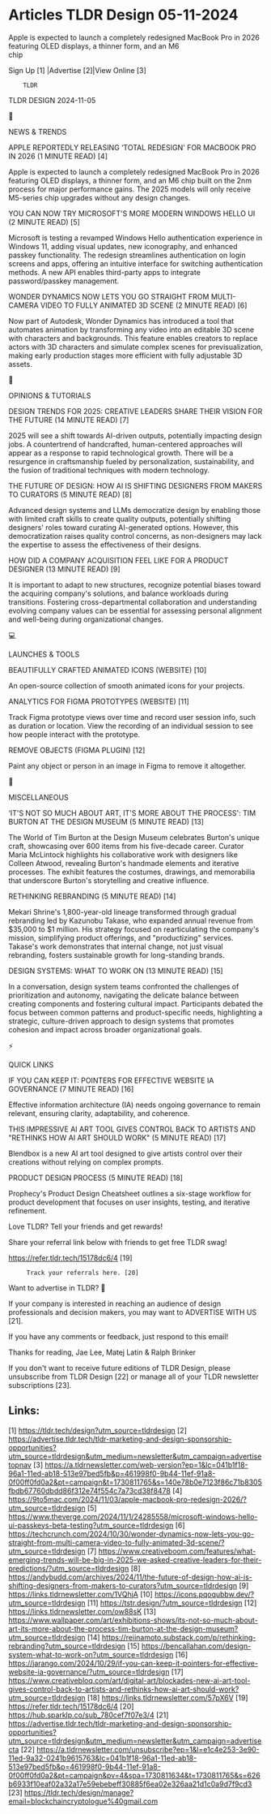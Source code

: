 # Articles TLDR Design 05-11-2024

Apple is expected to launch a completely redesigned MacBook Pro in
2026 featuring OLED displays, a thinner form, and an M6
chip ‌ ‌ ‌ ‌ ‌ ‌ ‌ ‌ ‌ ‌ ‌ ‌ ‌ ‌ ‌ ‌ ‌ ‌ ‌ ‌ ‌ ‌ ‌ ‌ ‌ ‌  ‌ ‌ ‌ ‌ ‌ ‌ ‌ ‌ ‌ ‌ ‌ ‌ ‌ ‌ ‌ ‌ ‌ ‌ ‌ ‌ ‌ ‌ ‌ ‌ ‌ ‌ 


 Sign Up [1] |Advertise [2]|View Online [3] 

		TLDR 

TLDR DESIGN 2024-11-05

📱 

NEWS & TRENDS

 APPLE REPORTEDLY RELEASING ‘TOTAL REDESIGN' FOR MACBOOK PRO IN 2026
(1 MINUTE READ) [4] 

 Apple is expected to launch a completely redesigned MacBook Pro in
2026 featuring OLED displays, a thinner form, and an M6 chip built on
the 2nm process for major performance gains. The 2025 models will only
receive M5-series chip upgrades without any design changes. 

 YOU CAN NOW TRY MICROSOFT'S MORE MODERN WINDOWS HELLO UI (2 MINUTE
READ) [5] 

 Microsoft is testing a revamped Windows Hello authentication
experience in Windows 11, adding visual updates, new iconography, and
enhanced passkey functionality. The redesign streamlines
authentication on login screens and apps, offering an intuitive
interface for switching authentication methods. A new API enables
third-party apps to integrate password/passkey management. 

 WONDER DYNAMICS NOW LETS YOU GO STRAIGHT FROM MULTI-CAMERA VIDEO TO
FULLY ANIMATED 3D SCENE (2 MINUTE READ) [6] 

 Now part of Autodesk, Wonder Dynamics has introduced a tool that
automates animation by transforming any video into an editable 3D
scene with characters and backgrounds. This feature enables creators
to replace actors with 3D characters and simulate complex scenes for
previsualization, making early production stages more efficient with
fully adjustable 3D assets. 

🚀 

OPINIONS & TUTORIALS

 DESIGN TRENDS FOR 2025: CREATIVE LEADERS SHARE THEIR VISION FOR THE
FUTURE (14 MINUTE READ) [7] 

 2025 will see a shift towards AI-driven outputs, potentially
impacting design jobs. A countertrend of handcrafted, human-centered
approaches will appear as a response to rapid technological growth.
There will be a resurgence in craftsmanship fueled by personalization,
sustainability, and the fusion of traditional techniques with modern
technology. 

 THE FUTURE OF DESIGN: HOW AI IS SHIFTING DESIGNERS FROM MAKERS TO
CURATORS (5 MINUTE READ) [8] 

 Advanced design systems and LLMs democratize design by enabling those
with limited craft skills to create quality outputs, potentially
shifting designers' roles toward curating AI-generated options.
However, this democratization raises quality control concerns, as
non-designers may lack the expertise to assess the effectiveness of
their designs. 

 HOW DID A COMPANY ACQUISITION FEEL LIKE FOR A PRODUCT DESIGNER (13
MINUTE READ) [9] 

 It is important to adapt to new structures, recognize potential
biases toward the acquiring company's solutions, and balance workloads
during transitions. Fostering cross-departmental collaboration and
understanding evolving company values can be essential for assessing
personal alignment and well-being during organizational changes. 

💻 

LAUNCHES & TOOLS

 BEAUTIFULLY CRAFTED ANIMATED ICONS (WEBSITE) [10] 

 An open-source collection of smooth animated icons for your projects.


 ANALYTICS FOR FIGMA PROTOTYPES (WEBSITE) [11] 

 Track Figma prototype views over time and record user session info,
such as duration or location. View the recording of an individual
session to see how people interact with the prototype. 

 REMOVE OBJECTS (FIGMA PLUGIN) [12] 

 Paint any object or person in an image in Figma to remove it
altogether. 

🎁 

MISCELLANEOUS

 ‘IT'S NOT SO MUCH ABOUT ART, IT'S MORE ABOUT THE PROCESS': TIM
BURTON AT THE DESIGN MUSEUM (5 MINUTE READ) [13] 

 The World of Tim Burton at the Design Museum celebrates Burton's
unique craft, showcasing over 600 items from his five-decade career.
Curator Maria McLintock highlights his collaborative work with
designers like Colleen Atwood, revealing Burton's handmade elements
and iterative processes. The exhibit features the costumes, drawings,
and memorabilia that underscore Burton's storytelling and creative
influence. 

 RETHINKING REBRANDING (5 MINUTE READ) [14] 

 Mekari Shrine's 1,800-year-old lineage transformed through gradual
rebranding led by Kazunobu Takase, who expanded annual revenue from
$35,000 to $1 million. His strategy focused on rearticulating the
company's mission, simplifying product offerings, and "productizing"
services. Takase's work demonstrates that internal change, not just
visual rebranding, fosters sustainable growth for long-standing
brands. 

 DESIGN SYSTEMS: WHAT TO WORK ON (13 MINUTE READ) [15] 

 In a conversation, design system teams confronted the challenges of
prioritization and autonomy, navigating the delicate balance between
creating components and fostering cultural impact. Participants
debated the focus between common patterns and product-specific needs,
highlighting a strategic, culture-driven approach to design systems
that promotes cohesion and impact across broader organizational goals.


⚡ 

QUICK LINKS

 IF YOU CAN KEEP IT: POINTERS FOR EFFECTIVE WEBSITE IA GOVERNANCE (7
MINUTE READ) [16] 

 Effective information architecture (IA) needs ongoing governance to
remain relevant, ensuring clarity, adaptability, and coherence. 

 THIS IMPRESSIVE AI ART TOOL GIVES CONTROL BACK TO ARTISTS AND
"RETHINKS HOW AI ART SHOULD WORK" (5 MINUTE READ) [17] 

 Blendbox is a new AI art tool designed to give artists control over
their creations without relying on complex prompts. 

 PRODUCT DESIGN PROCESS (5 MINUTE READ) [18] 

 Prophecy's Product Design Cheatsheet outlines a six-stage workflow
for product development that focuses on user insights, testing, and
iterative refinement. 

Love TLDR? Tell your friends and get rewards!

 Share your referral link below with friends to get free TLDR swag! 

 https://refer.tldr.tech/15178dc6/4 [19] 

		 Track your referrals here. [20] 

Want to advertise in TLDR? 📰

 If your company is interested in reaching an audience of design
professionals and decision makers, you may want to ADVERTISE WITH US
[21]. 

 If you have any comments or feedback, just respond to this email! 

Thanks for reading, 
Jae Lee, Matej Latin & Ralph Brinker 

If you don't want to receive future editions of TLDR Design, please
unsubscribe from TLDR Design [22] or manage all of your TLDR
newsletter subscriptions [23]. 

 

Links:
------
[1] https://tldr.tech/design?utm_source=tldrdesign
[2] https://advertise.tldr.tech/tldr-marketing-and-design-sponsorship-opportunities?utm_source=tldrdesign&utm_medium=newsletter&utm_campaign=advertisetopnav
[3] https://a.tldrnewsletter.com/web-version?ep=1&lc=041b1f18-96a1-11ed-ab18-513e97bed5fb&p=461998f0-9b44-11ef-91a8-0f00ff0fd0a2&pt=campaign&t=1730811765&s=140e78b0e7123f86c71b8305fbdb67760dbdd86f312e74f554c7a73cd38f8478
[4] https://9to5mac.com/2024/11/03/apple-macbook-pro-redesign-2026/?utm_source=tldrdesign
[5] https://www.theverge.com/2024/11/1/24285558/microsoft-windows-hello-ui-passkeys-beta-testing?utm_source=tldrdesign
[6] https://techcrunch.com/2024/10/30/wonder-dynamics-now-lets-you-go-straight-from-multi-camera-video-to-fully-animated-3d-scene/?utm_source=tldrdesign
[7] https://www.creativeboom.com/features/what-emerging-trends-will-be-big-in-2025-we-asked-creative-leaders-for-their-predictions/?utm_source=tldrdesign
[8] https://andybudd.com/archives/2024/11/the-future-of-design-how-ai-is-shifting-designers-from-makers-to-curators?utm_source=tldrdesign
[9] https://links.tldrnewsletter.com/1VQhjA
[10] https://icons.pqoqubbw.dev/?utm_source=tldrdesign
[11] https://tstr.design/?utm_source=tldrdesign
[12] https://links.tldrnewsletter.com/ow88sK
[13] https://www.wallpaper.com/art/exhibitions-shows/its-not-so-much-about-art-its-more-about-the-process-tim-burton-at-the-design-museum?utm_source=tldrdesign
[14] https://reiinamoto.substack.com/p/rethinking-rebranding?utm_source=tldrdesign
[15] https://bencallahan.com/design-system-what-to-work-on?utm_source=tldrdesign
[16] https://jarango.com/2024/10/29/if-you-can-keep-it-pointers-for-effective-website-ia-governance/?utm_source=tldrdesign
[17] https://www.creativebloq.com/art/digital-art/blockades-new-ai-art-tool-gives-control-back-to-artists-and-rethinks-how-ai-art-should-work?utm_source=tldrdesign
[18] https://links.tldrnewsletter.com/57pX6V
[19] https://refer.tldr.tech/15178dc6/4
[20] https://hub.sparklp.co/sub_780cef7f07e3/4
[21] https://advertise.tldr.tech/tldr-marketing-and-design-sponsorship-opportunities?utm_source=tldrdesign&utm_medium=newsletter&utm_campaign=advertisecta
[22] https://a.tldrnewsletter.com/unsubscribe?ep=1&l=e1c4e253-3e90-11ed-9a32-0241b9615763&lc=041b1f18-96a1-11ed-ab18-513e97bed5fb&p=461998f0-9b44-11ef-91a8-0f00ff0fd0a2&pt=campaign&pv=4&spa=1730811634&t=1730811765&s=626b6933f10eaf02a32a17e59ebebeff30885f6ea02e326aa21d1c0a9d7f9cd3
[23] https://tldr.tech/design/manage?email=blockchaincryptologue%40gmail.com